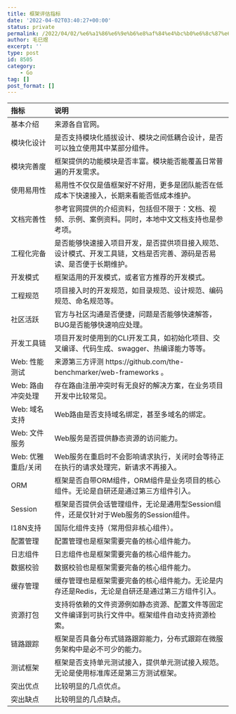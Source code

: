 ```yaml
---
title: 框架评估指标
date: '2022-04-02T03:40:27+00:00'
status: private
permalink: /2022/04/02/%e6%a1%86%e6%9e%b6%e8%af%84%e4%bc%b0%e6%8c%87%e6%a0%87
author: 毛巳煜
excerpt: ''
type: post
id: 8505
category:
    - Go
tag: []
post_format: []
---
```

<table><thead><tr><th align="left">指标</th><th align="left">说明</th></tr></thead><tbody><tr><td align="left">基本介绍</td><td align="left">来源各自官网。</td></tr><tr><td align="left">模块化设计</td><td align="left">是否支持模块化插拔设计、模块之间低耦合设计，是否可以独立使用其中某部分组件。</td></tr><tr><td align="left">模块完善度</td><td align="left">框架提供的功能模块是否丰富。模块能否能覆盖日常普遍的开发需求。</td></tr><tr><td align="left">使用易用性</td><td align="left">易用性不仅仅是值框架好不好用，更多是团队能否在低成本下快速接入，长期来看能否低成本维护。</td></tr><tr><td align="left">文档完善性</td><td align="left">参考官网提供的介绍资料，包括但不限于：文档、视频、示例、案例资料。同时，本地中文文档支持也是参考项。</td></tr><tr><td align="left">工程化完备</td><td align="left">是否能够快速接入项目开发，是否提供项目接入规范、设计模式、开发工具链，文档是否完善、源码是否易读、是否便于长期维护。</td></tr><tr><td align="left">开发模式</td><td align="left">框架适用的开发模式，或者官方推荐的开发模式。</td></tr><tr><td align="left">工程规范</td><td align="left">项目接入时的开发规范，如目录规范、设计规范、编码规范、命名规范等。</td></tr><tr><td align="left">社区活跃</td><td align="left">官方与社区沟通是否便捷，问题是否能够快速解答，BUG是否能够快速响应处理。</td></tr><tr><td align="left">开发工具链</td><td align="left">项目开发时使用到的CLI开发工具，如初始化项目、交叉编译、代码生成、swagger、热编译能力等等。</td></tr><tr><td align="left">Web: 性能测试</td><td align="left">来源第三方评测 https://github.com/the-benchmarker/web-frameworks 。</td></tr><tr><td align="left">Web: 路由冲突处理</td><td align="left">存在路由注册冲突时有无良好的解决方案，在业务项目开发中比较常见。</td></tr><tr><td align="left">Web: 域名支持</td><td align="left">Web路由是否支持域名绑定，甚至多域名的绑定。</td></tr><tr><td align="left">Web: 文件服务</td><td align="left">Web服务是否提供静态资源的访问能力。</td></tr><tr><td align="left">Web: 优雅重启/关闭</td><td align="left">Web服务在重启时不会影响请求执行，关闭时会等待正在执行的请求处理完，新请求不再接入。</td></tr><tr><td align="left">ORM</td><td align="left">框架是否自带ORM组件，ORM组件是业务项目的核心组件。无论是自研还是通过第三方组件引入。</td></tr><tr><td align="left">Session</td><td align="left">框架是否提供会话管理组件，无论是通用型Session组件，还是仅针对于Web服务的Session组件。</td></tr><tr><td align="left">I18N支持</td><td align="left">国际化组件支持（常用但非核心组件）。</td></tr><tr><td align="left">配置管理</td><td align="left">配置管理也是框架需要完备的核心组件能力。</td></tr><tr><td align="left">日志组件</td><td align="left">日志组件也是框架需要完备的核心组件能力。</td></tr><tr><td align="left">数据校验</td><td align="left">数据校验也是框架需要完备的核心组件能力。</td></tr><tr><td align="left">缓存管理</td><td align="left">缓存管理也是框架需要完备的核心组件能力。无论是内存还是Redis，无论是自研还是通过第三方组件引入。</td></tr><tr><td align="left">资源打包</td><td align="left">支持将依赖的文件资源例如静态资源、配置文件等固定文件编译到可执行文件中。框架组件自动支持资源检索。</td></tr><tr><td align="left">链路跟踪</td><td align="left">框架是否具备分布式链路跟踪能力，分布式跟踪在微服务架构中是必不可少的能力。</td></tr><tr><td align="left">测试框架</td><td align="left">框架是否支持单元测试接入，提供单元测试接入规范。无论是使用标准库还是第三方测试框架。</td></tr><tr><td align="left">突出优点</td><td align="left">比较明显的几点优点。</td></tr><tr><td align="left">突出缺点</td><td align="left">比较明显的几点缺点。</td></tr></tbody></table>